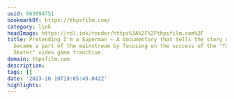 ```yaml
---
uuid: 663894751
bookmarkOf: https://thpsfilm.com/
category: link
headImage: https://rdl.ink/render/https%3A%2F%2Fthpsfilm.com%2F
title: Pretending I'm a Superman – A documentary that tells the story of how skateboarding
  became a part of the mainstream by focusing on the success of the "Tony Hawk's Pro
  Skater" video game franchise.
domain: thpsfilm.com
description: 
tags: []
date: '2023-10-19T19:05:49.042Z'
highlights: 
---
```



